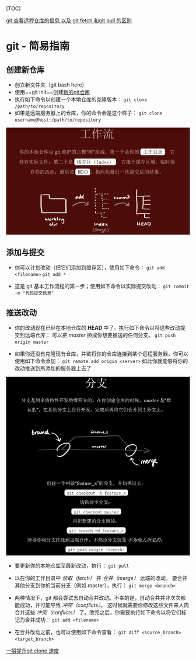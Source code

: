 [TOC]

[git 查看远程仓库的信息 以及 git fetch 和git pull 的区别](https://blog.csdn.net/TH_NUM/article/details/77847031)

# git - 简易指南

## 创建新仓库

- 创立新文件夹（git bash here）
- 使用==git init==创建[新的git仓库](<https://www.bootcss.com/p/git-guide/>)
- 执行如下命令以创建一个本地仓库的克隆版本：
  `git clone /path/to/repository`
- 如果是远端服务器上的仓库，你的命令会是这个样子：
  `git clone username@host:/path/to/repository`

![](https://raw.githubusercontent.com/Mario-LLG/saved_picture/master/20191021190940.png)

## 添加与提交

- 你可以计划改动（把它们添加到缓存区），使用如下命令：
  `git add <filename>`
  `git add *`

- 这是 git 基本工作流程的第一步；使用如下命令以实际提交改动：
  `git commit -m "代码提交信息"`

## 推送改动

- 你的改动现在已经在本地仓库的 **HEAD** 中了。执行如下命令以将这些改动提交到远端仓库： 可以把 *master* 换成你想要推送的任何分支。
  `git push origin master`

- 如果你还没有克隆现有仓库，并欲将你的仓库连接到某个远程服务器，你可以使用如下命令添加：
  `git remote add origin <server>`
  如此你就能够将你的改动推送到所添加的服务器上去了

![](https://raw.githubusercontent.com/Mario-LLG/saved_picture/master/20191021191222.png)

- 要更新你的本地仓库至最新改动，执行：
  `git pull`

- 以在你的工作目录中 *获取（fetch）* 并 *合并（merge）* 远端的改动。
  要合并其他分支到你的当前分支（例如 master），执行：
  `git merge <branch>`
- 两种情况下，git 都会尝试去自动合并改动。不幸的是，自动合并并非次次都能成功，并可能导致 *冲突（conflicts）*。 这时候就需要你修改这些文件来人肉合并这些 *冲突（conflicts）* 了。改完之后，你需要执行如下命令以将它们标记为合并成功：
  `git add <filename>`
- 在合并改动之前，也可以使用如下命令查看：
  `git diff <source_branch> <target_branch>`





[一招提升git clone 速度](<https://www.jianshu.com/p/5e74b1042b70>)

